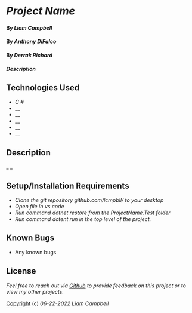 # _Project Name_

#### By _Liam Campbell_
#### By _Anthony DiFalco_
#### By _Derrak Richard_



#### _Description_



## Technologies Used

* _C #_
* __
* __
* __
* __
* __

## Description

_   _

## Setup/Installation Requirements

* _Clone the git repository github.com/lcmpbll/ to your desktop_
* _Open file in vs code_
* _Run command dotnet restore from the ProjectName.Test folder_
* _Run command dotent run in the top level of the project._




## Known Bugs

* Any known bugs

## License

_Feel free to reach out via [Github](github.com.lcmpbll) to provide feedback on this project or to view my other projects._

[Copyright](LICENSE) (c) _06-22-2022_ _Liam Campbell_
